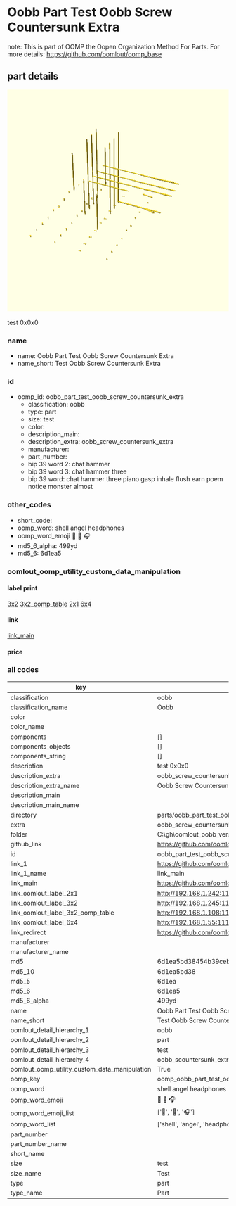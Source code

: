 # Oobb Part Test Oobb Screw Countersunk Extra  

note: This is part of OOMP the Oopen Organization Method For Parts. For more details: https://github.com/oomlout/oomp_base

##  part details
  

[![](3dpr.png)](3dpr.png)

test 0x0x0



### name
* name: Oobb Part Test Oobb Screw Countersunk Extra
* name_short: Test Oobb Screw Countersunk Extra
### id
* oomp_id: oobb_part_test_oobb_screw_countersunk_extra
  * classification: oobb
  * type: part
  * size: test
  * color: 
  * description_main: 
  * description_extra: oobb_screw_countersunk_extra
  * manufacturer: 
  * part_number: 
  * bip 39 word 2: chat hammer
  * bip 39 word 3: chat hammer three
  * bip 39 word: chat hammer three piano gasp inhale flush earn poem notice monster almost

### other_codes
* short_code: 
* oomp_word: shell angel headphones
* oomp_word_emoji :shell: :angel: :headphones:
* md5_6_alpha: 499yd
* md5_6: 6d1ea5






### oomlout_oomp_utility_custom_data_manipulation
#### label print
[3x2](http://192.168.1.245:1112/?label=oomp%20499yd)
[3x2_oomp_table](http://192.168.1.108:1112/?label=oomp%20499yd)
[2x1](http://192.168.1.242:1112/?label=oomp%20499yd)
[6x4](http://192.168.1.55:1112/?label=oomp%20499yd)    

#### link

[link_main](https://github.com/oomlout/oomlout_oobb_version_4_generated_parts/tree/main/navigation_oomp/oobb/part/test//oobb_screw_countersunk_extra/part)                              

#### price







### all codes 
| key | value |  
| --- | --- |  
| classification | oobb |  
| classification_name | Oobb |  
| color |  |  
| color_name |  |  
| components | [] |  
| components_objects | [] |  
| components_string | [] |  
| description | test 0x0x0 |  
| description_extra | oobb_screw_countersunk_extra |  
| description_extra_name | Oobb Screw Countersunk Extra |  
| description_main |  |  
| description_main_name |  |  
| directory | parts/oobb_part_test_oobb_screw_countersunk_extra |  
| extra | oobb_screw_countersunk |  
| folder | C:\gh\oomlout_oobb_version_4_generated_parts\parts\oobb_part_test_oobb_screw_countersunk_extra |  
| github_link | https://github.com/oomlout/oomlout_oomp_part_src/tree/main/parts/oobb_part_test_oobb_screw_countersunk_extra |  
| id | oobb_part_test_oobb_screw_countersunk_extra |  
| link_1 | https://github.com/oomlout/oomlout_oobb_version_4_generated_parts/tree/main/navigation_oomp/oobb/part/test//oobb_screw_countersunk_extra/part |  
| link_1_name | link_main |  
| link_main | https://github.com/oomlout/oomlout_oobb_version_4_generated_parts/tree/main/navigation_oomp/oobb/part/test//oobb_screw_countersunk_extra/part |  
| link_oomlout_label_2x1 | http://192.168.1.242:1112/?label=oomp%20499yd |  
| link_oomlout_label_3x2 | http://192.168.1.245:1112/?label=oomp%20499yd |  
| link_oomlout_label_3x2_oomp_table | http://192.168.1.108:1112/?label=oomp%20499yd |  
| link_oomlout_label_6x4 | http://192.168.1.55:1112/?label=oomp%20499yd |  
| link_redirect | https://github.com/oomlout/oomlout_oobb_version_4_generated_parts/tree/main/parts/oobb_test_ex_oobb_screw_countersunk |  
| manufacturer |  |  
| manufacturer_name |  |  
| md5 | 6d1ea5bd38454b39ceb01a41c21a2136 |  
| md5_10 | 6d1ea5bd38 |  
| md5_5 | 6d1ea |  
| md5_6 | 6d1ea5 |  
| md5_6_alpha | 499yd |  
| name | Oobb Part Test Oobb Screw Countersunk Extra |  
| name_short | Test Oobb Screw Countersunk Extra |  
| oomlout_detail_hierarchy_1 | oobb |  
| oomlout_detail_hierarchy_2 | part |  
| oomlout_detail_hierarchy_3 | test |  
| oomlout_detail_hierarchy_4 | oobb_scountersunk_extra |  
| oomlout_oomp_utility_custom_data_manipulation | True |  
| oomp_key | oomp_oobb_part_test_oobb_screw_countersunk_extra |  
| oomp_word | shell angel headphones |  
| oomp_word_emoji | :shell: :angel: :headphones: |  
| oomp_word_emoji_list | [':shell:', ':angel:', ':headphones:'] |  
| oomp_word_list | ['shell', 'angel', 'headphones'] |  
| part_number |  |  
| part_number_name |  |  
| short_name |  |  
| size | test |  
| size_name | Test |  
| type | part |  
| type_name | Part |  
